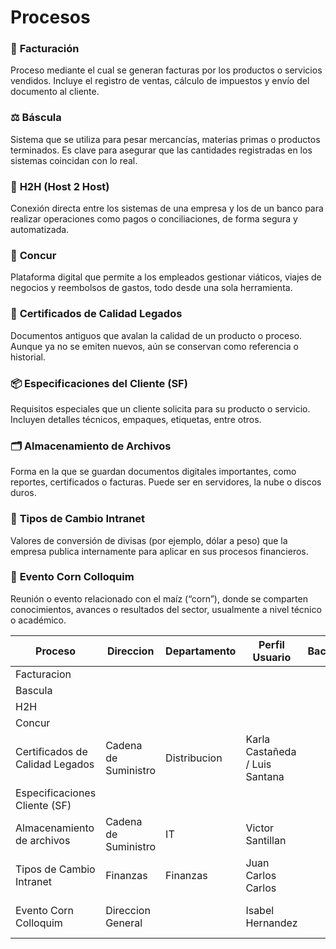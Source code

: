 # Procesos
### 🧾 **Facturación**

Proceso mediante el cual se generan facturas por los productos o servicios vendidos. Incluye el registro de ventas, cálculo de impuestos y envío del documento al cliente.
### ⚖️ **Báscula**
Sistema que se utiliza para pesar mercancías, materias primas o productos terminados. Es clave para asegurar que las cantidades registradas en los sistemas coincidan con lo real.
### 🔄 **H2H (Host 2 Host)**
Conexión directa entre los sistemas de una empresa y los de un banco para realizar operaciones como pagos o conciliaciones, de forma segura y automatizada.
### 🧳 **Concur**
Plataforma digital que permite a los empleados gestionar viáticos, viajes de negocios y reembolsos de gastos, todo desde una sola herramienta.
### 📜 **Certificados de Calidad Legados**
Documentos antiguos que avalan la calidad de un producto o proceso. Aunque ya no se emiten nuevos, aún se conservan como referencia o historial.
### 📦 **Especificaciones del Cliente (SF)**
Requisitos especiales que un cliente solicita para su producto o servicio. Incluyen detalles técnicos, empaques, etiquetas, entre otros.
### 🗂️ **Almacenamiento de Archivos**
Forma en la que se guardan documentos digitales importantes, como reportes, certificados o facturas. Puede ser en servidores, la nube o discos duros.
### 💱 **Tipos de Cambio Intranet**
Valores de conversión de divisas (por ejemplo, dólar a peso) que la empresa publica internamente para aplicar en sus procesos financieros.
### 🌽 **Evento Corn Colloquim**
Reunión o evento relacionado con el maíz (“corn”), donde se comparten conocimientos, avances o resultados del sector, usualmente a nivel técnico o académico.

| Proceso                         | Direccion            | Departamento | Perfil Usuario                 | Backup | Aplicativo                 | Entrada                     |
| ------------------------------- | -------------------- | ------------ | ------------------------------ | ------ | -------------------------- | --------------------------- |
| Facturacion                     |                      |              |                                |        |                            |                             |
| Bascula                         |                      |              |                                |        |                            |                             |
| H2H                             |                      |              |                                |        |                            |                             |
| Concur                          |                      |              |                                |        |                            |                             |
| Certificados de Calidad Legados | Cadena de Suministro | Distribucion | Karla Castañeda / Luis Santana |        | eAlmex                     | Orden de Embarque           |
| Especificaciones Cliente (SF)   |                      |              |                                |        | Ventasnet                  |                             |
| Almacenamiento de archivos      | Cadena de Suministro | IT           | Victor Santillan               |        | Almex Services             | Archivo en Base 64          |
| Tipos de Cambio Intranet        | Finanzas             | Finanzas     | Juan Carlos Carlos             |        | Tipo de cambio ( Intranet) | Consulta tipos de cambio    |
| Evento Corn Colloquim           | Direccion General    |              | Isabel Hernandez               |        | Portal Corn Colloquium     | Registro y agenda de evento |